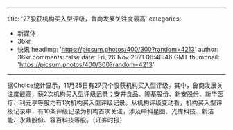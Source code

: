 
---
title: '27股获机构买入型评级，鲁商发展关注度最高'
categories: 
 - 新媒体
 - 36kr
 - 快讯
headimg: 'https://picsum.photos/400/300?random=4213'
author: 36kr
comments: false
date: Fri, 26 Nov 2021 06:48:46 GMT
thumbnail: 'https://picsum.photos/400/300?random=4213'
---

<div>   
据Choice统计显示，11月25日有27只个股获机构买入型评级。其中，鲁商发展关注度最高，获2次机构买入型评级记录；安井食品、隆基股份、新安股份、新华医疗、利元亨等股均有1次机构买入型评级记录。从机构评级变动看，机构买入型评级记录中，有10条评级记录为机构首次关注，涉及中科星图、光库科技、新洁能、永鼎股份、容百科技等股。（证券时报）  
</div>
            